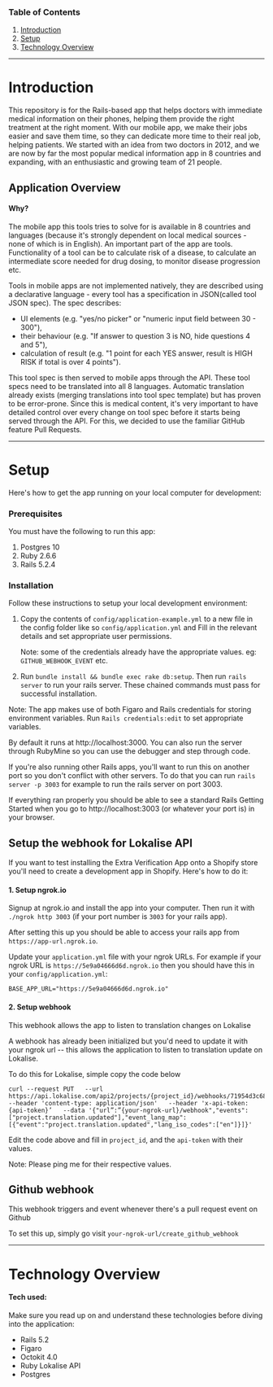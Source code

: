 ### Table of Contents

1. [Introduction](#introduction)
2. [Setup](#setup)
3. [Technology Overview](#technology-overview)


----


# Introduction
This repository is for the Rails-based app that helps doctors with immediate medical information on their phones, helping them provide the right treatment at the right moment. With our mobile app, we make their jobs easier and save them time, so they can dedicate more time to their real job, helping patients. We started with an idea from two doctors in 2012, and we are now by far the most popular medical information app in 8 countries and expanding, with an enthusiastic and growing team of 21 people.

## Application Overview

#### Why?
The mobile app this tools tries to solve for is available in 8 countries and languages (because it's strongly dependent on local medical sources - none of which is in English). An important part of the app are ​tools​. Functionality of a tool can be to calculate risk of a disease, to calculate an intermediate score needed for drug dosing, to monitor disease progression etc.

Tools in mobile apps are not implemented natively, they are described using a declarative language - every tool has a specification in JSON​ ​(called ​tool JSON spec​). The spec describes:
- UI elements (e.g. "yes/no picker" or "numeric input field between 30 - 300"),
- their behaviour (e.g. "If answer to question 3 is NO, hide questions 4 and 5"),
- calculation of result (e.g. "1 point for each YES answer, result is HIGH RISK if total is
over 4 points").

This tool spec is then served to mobile apps through the API.
These tool specs need to be translated into all 8 languages. Automatic translation already exists (merging translations into tool spec template) but has proven to be error-prone. Since this is medical content, it's very important to have detailed control over every change on tool spec before it starts being served through the API. For this, we decided to use the familiar GitHub feature ​Pull Requests​.


----


# Setup
Here's how to get the app running on your local computer for development:

### Prerequisites
You must have the following to run this app:
1. Postgres 10
2. Ruby 2.6.6
3. Rails 5.2.4


### Installation
Follow these instructions to setup your local development environment:

1. Copy the contents of `config/application-example.yml` to a new file in the config folder like so `config/application.yml` and Fill in the relevant details and set appropriate user permissions.

    Note: some of the credentials already have the appropriate values. eg: `GITHUB_WEBHOOK_EVENT` etc.
2. Run `bundle install && bundle exec rake db:setup`. Then run `rails server` to run your rails server. These chained commands must pass for successful installation.

Note: The app makes use of both Figaro and Rails credentials for storing environment variables. Run `Rails credentials:edit` to set appropriate variables.

By default it runs at http://localhost:3000. You can also run the server through RubyMine so you can use the debugger and step through code.

If you're also running other Rails apps, you'll want to run this on another port so you don't conflict with other servers. To do that you can run `rails server -p 3003` for example to run the rails server on port 3003.

If everything ran properly you should be able to see a standard Rails Getting Started when you go to http://localhost:3003 (or whatever your port is) in your browser.

## Setup the webhook for Lokalise API
If you want to test installing the Extra Verification App onto a Shopify store you'll need to create a development app in Shopify. Here's how to do it:

#### 1. Setup ngrok.io
Signup at ngrok.io and install the app into your computer. Then run it with `./ngrok http 3003` (if your port number is `3003` for your rails app).


After setting this up you should be able to access your rails app from `https://app-url.ngrok.io`.

Update your `application.yml` file with your ngrok URLs. For example if your ngrok URL is `https://5e9a04666d6d.ngrok.io` then you should have this in your `config/application.yml`:
```
BASE_APP_URL="https://5e9a04666d6d.ngrok.io"
```

#### 2. Setup webhook
This webhook allows the app to listen to translation changes on Lokalise

A webhook has already been initialized but you'd need to update it with your ngrok url -- this allows the application to listen to translation update on Lokalise.

To do this for Lokalise, simple copy the code below
```
curl --request PUT   --url https://api.lokalise.com/api2/projects/{project_id}/webhooks/71954d3c6852a6e174291f3f4ee4c0e9f17427aa   --header 'content-type: application/json'   --header 'x-api-token: {api-token}’   --data '{"url”:”{your-ngrok-url}/webhook","events":["project.translation.updated"],"event_lang_map":[{"event":"project.translation.updated","lang_iso_codes":["en"]}]}'
```

Edit the code above and fill in `project_id`, and the `api-token` with their values.

Note: Please ping me for their respective values.

## Github webhook
This webhook triggers and event whenever there's a pull request event on Github

To set this up, simply go visit `your-ngrok-url/create_github_webhook`

----


# Technology Overview
#### Tech used:
Make sure you read up on and understand these technologies before diving into the application:
* Rails 5.2
* Figaro
* Octokit 4.0
* Ruby Lokalise API
* Postgres
